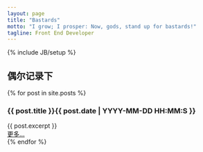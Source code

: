 ```yaml
---
layout: page
title: "Bastards"
motto: "I grow; I prosper: Now, gods, stand up for bastards!"
tagline: Front End Developer
---
```

{% include JB/setup %}

## 偶尔记录下

<div class="col-sm-8 blog-main">
  {% for post in site.posts %}
    <h3>{{ post.title }}<span class="pull-right">{{ post.date | YYYY-MM-DD HH:MM:S }}</span></h3>
    <div class="post-brief">
    {{ post.excerpt }}
    <div class="post-more text-right"><a href="{{ BASE_PATH }}{{ post.url }}" >更多...</a></div>
    </div>
  {% endfor %}
</div>
<div class="col-sm-4"></div>


